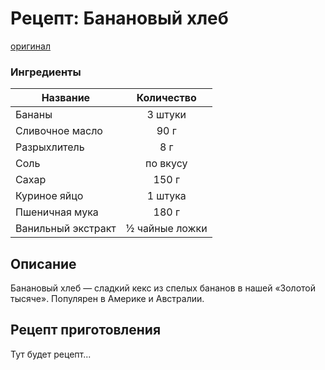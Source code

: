 # Рецепт: Банановый хлеб
[оригинал](https://eda.ru/recepty/vypechka-deserty/bananovyy-hleb-104302)

### Ингредиенты
| Название        	| Количество    |
| -------------   	|:-------------:|
| Бананы              | 3 штуки    |
|Сливочное масло      |  90 г     |
|Разрыхлитель         |   8 г        |
|Соль                 | по вкусу  |
|Сахар                |   150 г   |
|Куриное яйцо         |  1 штука    |
|Пшеничная мука      |    180 г
|Ванильный экстракт    |    ½ чайные ложки  |

## Описание
Банановый хлеб — сладкий кекс из спелых бананов в нашей «Золотой тысяче». Популярен в Америке и Австралии.

## Рецепт приготовления
Тут будет рецепт...

